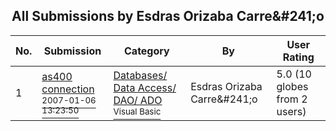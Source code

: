 ﻿<div align="center">

## All Submissions by Esdras Orizaba Carre&\#241;o

</div>

No.  | Submission | Category | By   | User Rating
---- | ---------- | -------- | ---- | -----------
1 | [as400 connection<br /><sup>2007-01-06 13:23:50</sup>](https://github.com/Planet-Source-Code/esdras-orizaba-carre-241-o-as400-connection__1-67627) | [Databases/ Data Access/ DAO/ ADO<br /><sup>Visual Basic</sup>](../ByCategory/databases-data-access-dao-ado__1-6.md) | Esdras Orizaba Carre&\#241;o | 5.0 (10 globes from 2 users)
